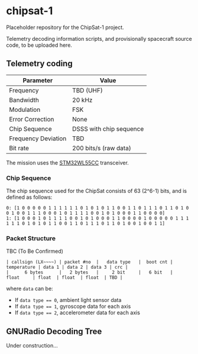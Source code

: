 # chipsat-1

Placeholder repository for the ChipSat-1 project.

Telemetry decoding information scripts, and provisionally spacecraft source code, to be uploaded here.

## Telemetry coding

| Parameter        | Value                   |
|------------------|-------------------------|
| Frequency        | TBD (UHF)               |
| Bandwidth        | 20 kHz                  |
| Modulation       | FSK                     |
| Error Correction | None                    |
| Chip Sequence    | DSSS with chip sequence |
| Frequency Deviation | TBD                  |
| Bit rate         | 200 bits/s (raw data)   |

The mission uses the [STM32WL55CC](https://www.st.com/en/microcontrollers-microprocessors/stm32wl55cc.html) transceiver.

### Chip Sequence
The chip sequence used for the ChipSat consists of 63 (2^6-1) bits, and is defined as follows:
```
0: [1 0 0 0 0 0 1 1 1 1 1 1 0 1 0 1 0 1 1 0 0 1 1 0 1 1 1 0 1 1 0 1 0 0 1 0 0 1 1 1 0 0 0 1 0 1 1 1 1 0 0 1 0 1 0 0 0 1 1 0 0 0 0]
1: [1 0 0 0 1 0 1 1 1 1 0 0 1 0 1 0 0 0 1 1 0 0 0 0 1 0 0 0 0 0 1 1 1 1 1 1 0 1 0 1 0 1 1 0 0 1 1 0 1 1 1 0 1 1 0 1 0 0 1 0 0 1 1]
```

### Packet Structure

TBC (To Be Confirmed)
```
| callsign (LX~~~~) | packet #no  |   data type   |  boot cnt |  temperature | data 1 | data 2 | data 3 | crc |
|      6 bytes      |   2 bytes   |     2 bit     |   6 bit   |    float     | float  | float  | float  | TBD |
```
where `data` can be:
- If `data type == 0`, ambient light sensor data
- If `data type == 1`, gyroscope data for each axis
- If `data type == 2`, accelerometer data for each axis

## GNURadio Decoding Tree

Under construction...
